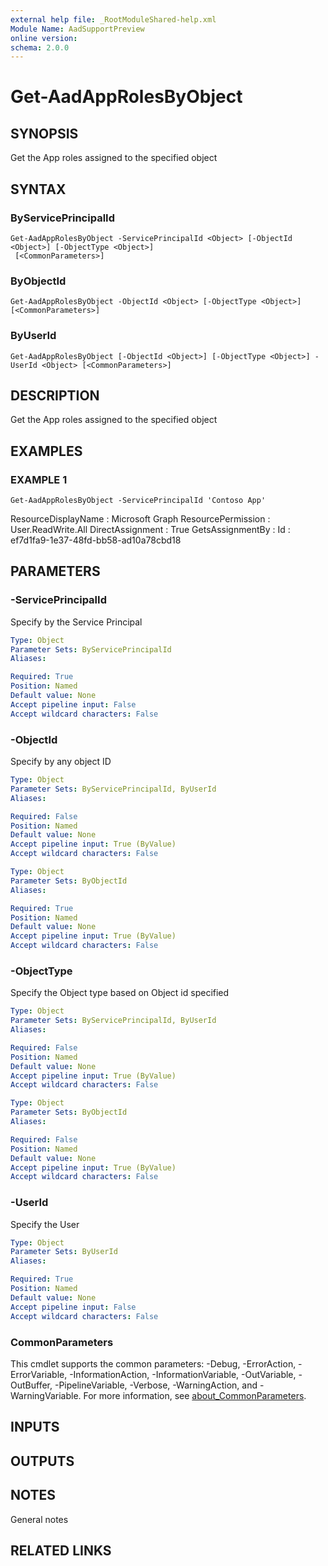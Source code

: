 ```yaml
---
external help file: _RootModuleShared-help.xml
Module Name: AadSupportPreview
online version:
schema: 2.0.0
---
```


# Get-AadAppRolesByObject

## SYNOPSIS
Get the App roles assigned to the specified object

## SYNTAX

### ByServicePrincipalId
```
Get-AadAppRolesByObject -ServicePrincipalId <Object> [-ObjectId <Object>] [-ObjectType <Object>]
 [<CommonParameters>]
```

### ByObjectId
```
Get-AadAppRolesByObject -ObjectId <Object> [-ObjectType <Object>] [<CommonParameters>]
```

### ByUserId
```
Get-AadAppRolesByObject [-ObjectId <Object>] [-ObjectType <Object>] -UserId <Object> [<CommonParameters>]
```

## DESCRIPTION
Get the App roles assigned to the specified object

## EXAMPLES

### EXAMPLE 1
```
Get-AadAppRolesByObject -ServicePrincipalId 'Contoso App'
```

ResourceDisplayName : Microsoft Graph
ResourcePermission  : User.ReadWrite.All
DirectAssignment    : True
GetsAssignmentBy    :
Id                  : ef7d1fa9-1e37-48fd-bb58-ad10a78cbd18

## PARAMETERS

### -ServicePrincipalId
Specify by the Service Principal

```yaml
Type: Object
Parameter Sets: ByServicePrincipalId
Aliases:

Required: True
Position: Named
Default value: None
Accept pipeline input: False
Accept wildcard characters: False
```

### -ObjectId
Specify by any object ID

```yaml
Type: Object
Parameter Sets: ByServicePrincipalId, ByUserId
Aliases:

Required: False
Position: Named
Default value: None
Accept pipeline input: True (ByValue)
Accept wildcard characters: False
```

```yaml
Type: Object
Parameter Sets: ByObjectId
Aliases:

Required: True
Position: Named
Default value: None
Accept pipeline input: True (ByValue)
Accept wildcard characters: False
```

### -ObjectType
Specify the Object type based on Object id specified

```yaml
Type: Object
Parameter Sets: ByServicePrincipalId, ByUserId
Aliases:

Required: False
Position: Named
Default value: None
Accept pipeline input: True (ByValue)
Accept wildcard characters: False
```

```yaml
Type: Object
Parameter Sets: ByObjectId
Aliases:

Required: False
Position: Named
Default value: None
Accept pipeline input: True (ByValue)
Accept wildcard characters: False
```

### -UserId
Specify the User

```yaml
Type: Object
Parameter Sets: ByUserId
Aliases:

Required: True
Position: Named
Default value: None
Accept pipeline input: False
Accept wildcard characters: False
```

### CommonParameters
This cmdlet supports the common parameters: -Debug, -ErrorAction, -ErrorVariable, -InformationAction, -InformationVariable, -OutVariable, -OutBuffer, -PipelineVariable, -Verbose, -WarningAction, and -WarningVariable. For more information, see [about_CommonParameters](http://go.microsoft.com/fwlink/?LinkID=113216).

## INPUTS

## OUTPUTS

## NOTES
General notes

## RELATED LINKS
